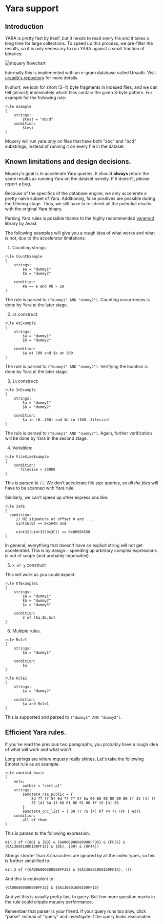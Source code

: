 # Yara support

## Introduction

YARA is pretty fast by itself, but it needs to read every file and it takes
a long time for large collections. To speed up this process, we pre-filter the results,
so it is only necessary to run YARA against a small fraction of binaries:

![mquery flowchart](mquery-flowchart.png?raw=1)

Internally this is implemented with an n-gram database called
Ursadb. Visit [ursadb's repository](https://github.com/CERT-Polska/ursadb) for more details.

In short, we look for short (3-4) byte fragments in indexed files, and we can
tell (almost) immediately which files contain the given 3-byte pattern.
For example for the following rule:

```
rule example
{
    strings:
        $test = "abcd"
    condition:
        $test
}
```

Mquery will run yara only on files that have both "abc" and "bcd" substrings,
instead of running it on every file in the dataset.

## Known limitations and design decisions.

Mquery's goal is to accelerate Yara queries. It should **always** return the
same results as running Yara on the dataset naively. If it doesn't, please
report a bug.

Because of the specifics of the database engine, we only accelerate a pretty
naive subset of Yara. Additionaly, false positives are possible during the
filtering stage. Thus, we still have to re-check all the potential
results with the original Yara binary.

Parsing Yara rules is possible thanks to the highly recommended [yaramod](https://github.com/avast/yaramod) library by Avast.

The following examples will give you a rough idea of what works and what is not,
due to the accelerator limitations:

1. Counting strings:

```
rule CountExample
{
    strings:
        $a = "dummy1"
        $b = "dummy2"

    condition:
        #a == 6 and #b > 10
}
```

The rule is parsed to `("dummy1" AND "dummy2")`. Counting occurrences is done by Yara at
the later stage.

2. `at` construct:

```
rule AtExample
{
    strings:
        $a = "dummy1"
        $b = "dummy2"

    condition:
        $a at 100 and $b at 200
}
```

The rule is parsed to `("dummy1" AND "dummy2")`. Verifying the location is done by Yara
at the later stage.

3. `in` construct:

```
rule InExample
{
    strings:
        $a = "dummy1"
        $b = "dummy2"

    condition:
        $a in (0..100) and $b in (100..filesize)
}
```

The rule is parsed to `("dummy1" AND "dummy2")`. Again, further verification
will be done by Yara in the second stage.


4. Variables:

```
rule FileSizeExample
{
    condition:
       filesize > 200KB
}
```

This is parsed to `()`. We don't accelerate file size queries, so
*all the files* will have to be scanned with Yara rule.

Similarly, we can't speed up other expressions like:

```
rule IsPE
{
  condition:
     // MZ signature at offset 0 and ...
     uint16(0) == 0x5A4D and

     uint32(uint32(0x3C)) == 0x00004550
}
```

In general, everything that doesn't have an explicit string will not get
accelerated. This is by design - speeding up arbitrary complex expressions
is out of scope (and probably impossible).

5. `x of y` construct

This will work as you could expect:

```
rule OfExample1
{
    strings:
        $a = "dummy1"
        $b = "dummy2"
        $c = "dummy3"

    condition:
        2 of ($a,$b,$c)
}
```

6. Multiple rules.

```
rule Rule1
{
    strings:
        $a = "dummy1"

    condition:
        $a
}

rule Rule2
{
    strings:
        $a = "dummy2"

    condition:
        $a and Rule1
}
```

This is supported and parsed to `("dummy1" AND "dummy2")`.

## Efficient Yara rules.

If you've read the previous two paragraphs, you probably have a rough idea
of what will work and what won't.

Long strings are where mquery really shines. Let's take the following Emotet rule as an example:

```
rule emotet4_basic
{
    meta:
        author = "cert.pl"
    strings:
        $emotet4_rsa_public = {
            8d ?? ?? 5? 8d ?? ?? 5? 6a 00 68 00 80 00 00 ff 35 [4] ff
            35 [4] 6a 13 68 01 00 01 00 ff 15 [4] 85
        }
        $emotet4_cnc_list = { 39 ?? ?5 [4] 0f 44 ?? (FF | A3)}
    condition:
        all of them
}
```

This is parsed to the following expression:

```
min 2 of ({8D} & {8D} & {6A006800800000FF35} & {FF35} & {6A136801000100FF15} & {85}, {39} & {0F44})
```

Strings shorter than 3 characters are ignored by all the index types, so
this is further simplified to:

```
min 2 of ({6A006800800000FF35} & {6A136801000100FF15}, ())
```

And this is equivalent to:

```
{6A006800800000FF35} & {6A136801000100FF15}
```

And yet this is usually pretty fast to query. But few more question marks in
the rule could cripple mquery performance.

Remember that parser is your friend. If your query runs too slow, click "parse" instead
of "query" and investigate if the query looks reasonable.


